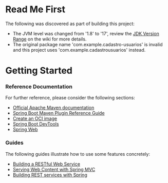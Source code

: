 # Read Me First
The following was discovered as part of building this project:

* The JVM level was changed from '1.8' to '17', review the [JDK Version Range](https://github.com/spring-projects/spring-framework/wiki/Spring-Framework-Versions#jdk-version-range) on the wiki for more details.
* The original package name 'com.example.cadastro-usuarios' is invalid and this project uses 'com.example.cadastrousuarios' instead.

# Getting Started

### Reference Documentation
For further reference, please consider the following sections:

* [Official Apache Maven documentation](https://maven.apache.org/guides/index.html)
* [Spring Boot Maven Plugin Reference Guide](https://docs.spring.io/spring-boot/docs/3.1.0-M1/maven-plugin/reference/html/)
* [Create an OCI image](https://docs.spring.io/spring-boot/docs/3.1.0-M1/maven-plugin/reference/html/#build-image)
* [Spring Boot DevTools](https://docs.spring.io/spring-boot/docs/3.1.0-M1/reference/htmlsingle/#using.devtools)
* [Spring Web](https://docs.spring.io/spring-boot/docs/3.1.0-M1/reference/htmlsingle/#web)

### Guides
The following guides illustrate how to use some features concretely:

* [Building a RESTful Web Service](https://spring.io/guides/gs/rest-service/)
* [Serving Web Content with Spring MVC](https://spring.io/guides/gs/serving-web-content/)
* [Building REST services with Spring](https://spring.io/guides/tutorials/rest/)

